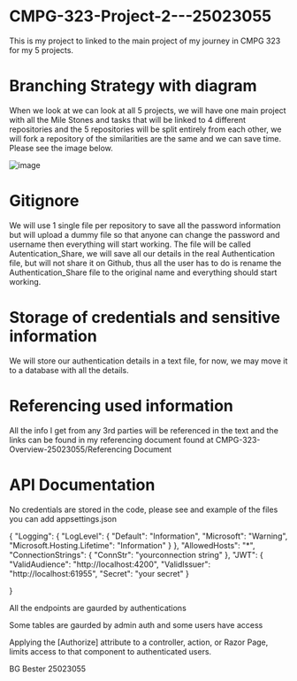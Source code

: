 # CMPG-323-Project-2---25023055
This is my project to linked to the main project of my journey in CMPG 323 for my 5 projects. 


# Branching Strategy with diagram
When we look at we can look at all 5 projects, we will have one main project with all the Mile Stones and tasks that will be linked to 4 different repositories and the 5 repositories will be split entirely from each other, we will fork a repository of the similarities are the same and we can save time. Please see the image below.

![image](https://user-images.githubusercontent.com/90190484/185092065-9e8c4664-c915-4ff0-8a6e-54a6cf513078.png)

# Gitignore
We will use 1 single file per repository to save all the password information but will upload a dummy file so that anyone can change the password and username then everything will start working. The file will be called Autentication_Share, we will save all our details in the real Authentication file, but will not share it on Github, thus all the user has to do is rename the Authentication_Share file to the original name and everything should start working.

# Storage of credentials and sensitive information
We will store our authentication details in a text file, for now, we may move it to a database with all the details.

# Referencing used information
All the info I get from any 3rd parties will be referenced in the text and the links can be found in my referencing document found at CMPG-323-Overview-25023055/Referencing Document

# API Documentation

No credentials are stored in the code, please see and example of the files you can add appsettings.json

{
  "Logging": {
    "LogLevel": {
      "Default": "Information",
      "Microsoft": "Warning",
      "Microsoft.Hosting.Lifetime": "Information"
    }
  },
  "AllowedHosts": "*",
  "ConnectionStrings": {
    "ConnStr": "yourconnection string"
  },
  "JWT": {
    "ValidAudience": "http://localhost:4200",
    "ValidIssuer": "http://localhost:61955",
    "Secret": "your secret"
  }

}
 
All the endpoints are gaurded by authentications

Some tables are gaurded by admin auth and some users have access

Applying the [Authorize] attribute to a controller, action, or Razor Page, limits access to that component to authenticated users.

BG Bester 25023055
